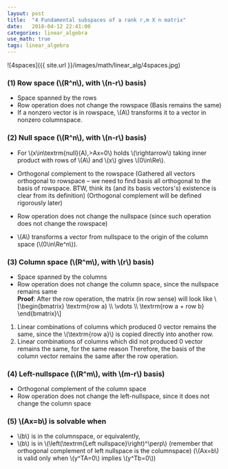 ```yaml
---
layout: post
title:  "4 Fundamental subspaces of a rank r,m X n matrix"
date:   2018-04-12 22:41:00
categories: linear_algebra
use_math: true
tags: linear_algebra
---
```


![4spaces]({{ site.url }}/images/math/linear_alg/4spaces.jpg)  

### (1) Row space (\\(R^n\\), with \\(n-r\\) basis)
* Space spanned by the rows
* Row operation does not change the rowspace (Basis remains the same)
* If a nonzero vector is in rowspace, \\(A\\) transforms it to a vector in nonzero columnspace.


### (2) Null space (\\(R^n\\), with \\(n-r\\) basis)
* For \\(x\in\textrm{null}(A),\>Ax=0\\) holds \\(\rightarrow\\) taking inner product with rows of \\(A\\) and \\(x\\) gives \\(0\in\Re\\).

* Orthogonal complement to the rowspace (Gathered all vectors orthogonal to rowspace – we need to find  basis all orthogonal to the basis of rowspace. BTW, think its (and its basis vectors's) existence is clear from its definition) (Orthogonal complement will be defined rigorously later)
* Row operation does not change the nullspace (since such operation does not change the rowspace)
* \\(A\\) transforms a vector from nullspace to the origin of the column space (\\(0\in\Re^n\\)).


### (3) Column space (\\(R^m\\), with \\(r\\) basis)
* Space spanned by the columns
* Row operation does not change the column space, since the nullspace remains same  
__Proof__: After the row operation, the matrix (in row sense) will look like \\[\begin{bmatrix} \textrm{row a} \\\ \vdots \\\ \textrm{row a + row b} \end{bmatrix}\\]  
1. Linear combinations of columns which produced 0 vector remains the same, since the \\(\textrm{row a}\\) is copied directly into another row.
2. Linear combinations of columns which did not produced 0 vector remains the same, for the same reason
Therefore, the basis of the column vector remains the same after the row operation.


### (4) Left-nullspace (\\(R^m\\), with \\(m-r\\) basis)
* Orthogonal complement of the column space
* Row operation does not change the left-nullspace, since it does not change the column space


### (5) \\(Ax=b\\) is solvable when
* \\(b\\) is in the columnspace, or equivalently,
* \\(b\\) is in \\(\left(\textrm{Left nullspace}\right)^\perp\\) (remember that orthogonal complement of left nullspace is the columnspace)
(\\(Ax=b\\) is valid only when \\(y^TA=0\\) implies \\(y^Tb=0\\))